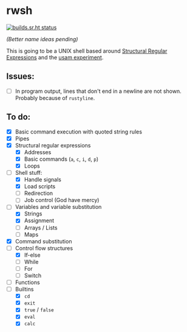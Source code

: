 # rwsh

[![builds.sr.ht status](https://builds.sr.ht/~tudor/rwsh.svg)](https://builds.sr.ht/~tudor/rwsh?)

*(Better name ideas pending)*

This is going to be a UNIX shell based around [Structural Regular Expressions][sre] and the [usam experiment][usam].

[sre]: http://doc.cat-v.org/bell_labs/structural_regexps/
[usam]: https://github.com/tudurom/usam

## Issues:

- [ ] In program output, lines that don't end in a newline are not shown. Probably because of `rustyline`.

## To do:

- [x] Basic command execution with quoted string rules
- [x] Pipes
- [x] Structural regular expressions
    - [x] Addresses
    - [x] Basic commands (`a`, `c`, `i`, `d`, `p`)
    - [x] Loops
- [ ] Shell stuff:
    - [x] Handle signals
    - [x] Load scripts
	- [ ] Redirection
    - [ ] Job control (God have mercy)
- [ ] Variables and variable substitution
    - [x] Strings
    - [x] Assignment
    - [ ] Arrays / Lists
    - [ ] Maps
- [x] Command substitution
- [ ] Control flow structures
    - [x] If-else
    - [ ] While
    - [ ] For
    - [ ] Switch
- [ ] Functions
- [ ] Builtins
    - [x] `cd`
    - [x] `exit`
    - [x] `true` / `false`
    - [x] `eval`
	- [x] `calc`
